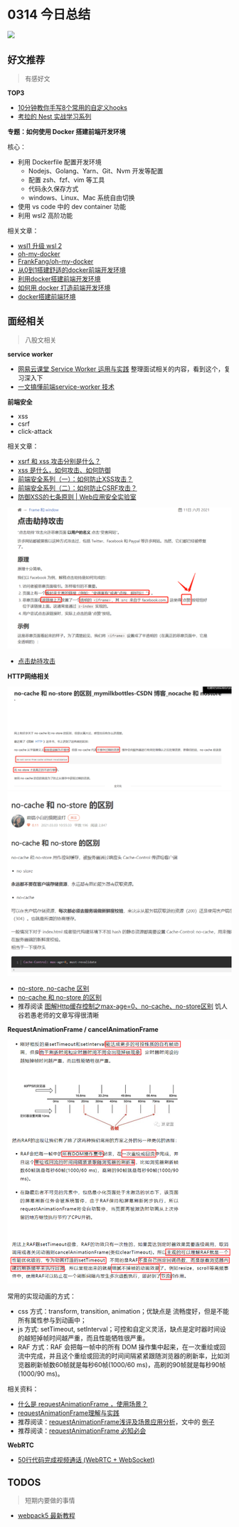 
# 0314 今日总结

![](http://h2.ioliu.cn/bing/LanyonQuoit_ZH-CN6278576563_1920x1080.jpg)





## 好文推荐
> 有感好文

**TOP3**

- [10分钟教你手写8个常用的自定义hooks](https://mp.weixin.qq.com/s/S9B8dnP-Lyhu9xRHOI_OEw)
- [考拉的 Nest 实战学习系列](https://github.com/koala-coding/nest-blog)


**专题：如何使用 Docker 搭建前端开发环境**

核心：

- 利用 Dockerfile 配置开发环境
  - Nodejs、Golang、Yarn、Git、Nvm 开发等配置
  - 配置 zsh、fzf、vim 等工具
  - 代码永久保存方式
  - windows、Linux、Mac 系统自由切换
- 使用 vs code 中的 dev container 功能
- 利用 wsl2 高阶功能

相关文章：

- [wsl1 升级 wsl 2](https://www.cnblogs.com/stulzq/p/13926936.html)
- [oh-my-docker](https://blog.csdn.net/weixin_54433389/article/details/120728509)
- [FrankFang/oh-my-docker](https://github/FrankFang/oh-my-docker)
- [从0到1搭建舒适的docker前端开发环境](https://yomxxx.github.io/2020/11/20/20201120-docker-web/)
- [利用docker搭建前端开发环境](https://juejin.cn/post/6932808129189150734)
- [如何用 docker 打造前端开发环境](https://juejin.cn/post/7017129520649994253)
- [docker搭建前端环境](https://www.cnblogs.com/wangmeijian/p/14279781.html)




## 面经相关
> 八股文相关

**service worker**

- [网易云课堂 Service Worker 运用与实践](https://mp.weixin.qq.com/s/3Ep5pJULvP7WHJvVJNDV-g) 整理面试相关的内容，看到这个，复习深入下 
- [一文搞懂前端service-worker 技术](https://www.lmcc.top/articles/73.html) 

**前端安全**

- xss
- csrf
- click-attack

相关文章：

- [xsrf 和 xss 攻击分别是什么？](https://www.cnblogs.com/itsuibi/p/10752868.html)
- [xss 是什么，如何攻击、如何防御](https://zhuanlan.zhihu.com/p/101300360)
- [前端安全系列（一）：如何防止XSS攻击？](https://tech.meituan.com/2018/09/27/fe-security.html)
- [前端安全系列（二）：如何防止CSRF攻击？](https://tech.meituan.com/2018/10/11/fe-security-csrf.html)
- [防御XSS的七条原则 | Web应用安全实验室](https://sking7.github.io/articles/430468050.html) 

![](./imgs/click-attack.png)

- [点击劫持攻击](https://zh.javascript.info/clickjacking)


**HTTP网络相关**

![](./imgs/no-cache.png)
![](./imgs/no-cache-2.png)
- [no-store, no-cache 区别](https://blog.csdn.net/mymilkbottles/article/details/69060193) 
- [no-cache 和 no-store 的区别](https://www.jianshu.com/p/261b9dbb0720)
- 推荐阅读 [图解Http缓存控制之max-age=0、no-cache、no-store区别](https://zhuanlan.zhihu.com/p/55623075) 饥人谷若愚老师的文章写得很清晰



**RequestAnimationFrame / cancelAnimationFrame**

![](./imgs/raf.png)

常用的实现动画的方式：

- css 方式：transform, transition, animation；优缺点是 流畅度好，但是不能所有属性参与到动画中；
- js 方式: setTimeout, setInterval；可控和自定义灵活，缺点是定时器时间设的越短掉帧时间越严重，而且性能牺牲很严重。
- RAF 方式：RAF 会把每一帧中的所有 DOM 操作集中起来，在一次重绘或回流中完成，并且这个重绘或回流的时间间隔紧紧跟随浏览器的刷新率，比如浏览器刷新帧数60帧就是每秒60帧(1000/60 ms)，高刷的90帧就是每秒90帧(1000/90 ms)。

相关资料：

- [什么是 requestAnimationFrame ，使用场景？](https://developer.mozilla.org/zh-CN/docs/Web/API/Window/requestAnimationFrame) 
- [requestAnimationFrame理解与实践](https://juejin.cn/post/6844903600557129736)
- 推荐阅读：[requestAnimationFrame浅评及场景应用分析](https://www.modb.pro/db/230648)，文中的 [例子](https://jsbin.com/lugulucoca/2/edit?html,js,output)
- 推荐阅读：[requestAnimationFrame 必知必会](https://github.com/iotale/garden/issues/11)


**WebRTC**

- [50行代码完成视频通话 (WebRTC + WebSocket)](https://github.com/shushushv/webrtc-p2p)

## TODOS
> 短期内要做的事情

- [webpack5 最新教程](https://www.bilibili.com/video/BV1YU4y1g745?p=2) 